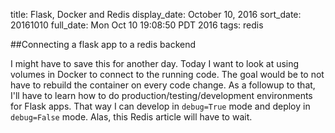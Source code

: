 title: Flask, Docker and Redis
display_date: October 10, 2016
sort_date: 20161010
full_date: Mon Oct 10 19:08:50 PDT 2016
tags: redis

##Connecting a flask app to a redis backend

I might have to save this for another day. Today I want to look at using volumes in Docker to connect to the running code. The goal would be to not have to rebuild the container on every code change. As a followup to that, I'll have to learn how to do production/testing/development environments for Flask apps. That way I can develop in `debug=True` mode and deploy in `debug=False` mode. Alas, this Redis article will have to wait.
